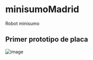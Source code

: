# minisumoMadrid
Robot minisumo


## Primer prototipo de placa
![image](https://user-images.githubusercontent.com/65994761/232163054-f659791d-e1b9-47b7-8df3-43533924d2b3.png)
